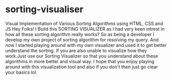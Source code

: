 # sorting-visualiser
Visual Implementation of Various Sorting Algorithms using HTML, CSS and JS
Hey Folks! I Build this SORTING VISUALIZER as I had very keen intrest in how all 
these sorting algorithm really works?
So as being a developer I develop my own project of sorting algorithm for resolving my query.
And now I started playing around with my own visualizer and used it to get better understand the sorting.
If you are also unable to visualize how they work.Just use our Sorting Visualizer so that you understand about these algorithms in more better
and visual way.
I hope that you enjoy playing around with this visualization tool and also if you don't then just go clear your basics lol.
